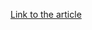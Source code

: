 [Link to the article](https://securityscorecard.com/research/a-deep-dive-into-black-basta-ransomware)
